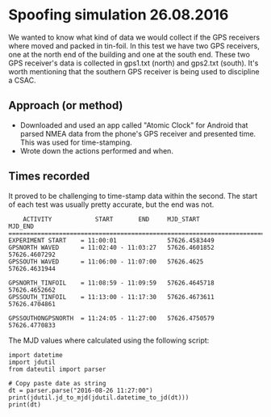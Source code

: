 # Spoofing simulation 26.08.2016
We wanted to know what kind of data we would collect if the GPS receivers where moved and packed in tin-foil. In this test we have two GPS receivers, one at the north end of the building and one at the south end. These two GPS receiver's data is collected in gps1.txt (north) and gps2.txt (south). It's worth mentioning that the southern GPS receiver is being used to discipline a CSAC. 

## Approach (or method)
- Downloaded and used an app called "Atomic Clock" for Android that parsed NMEA data from the phone's GPS receiver and presented time. This was used for time-stamping.
- Wrote down the actions performed and when.

## Times recorded
It proved to be challenging to time-stamp data within the second. The start of each test was usually pretty accurate, but the end was not.

		ACTIVITY			START 		END 	MJD_START			MJD_END
	==========================================================================
	EXPERIMENT START	= 11:00:01				57626.4583449	
	GPSNORTH WAVED		= 11:02:40 - 11:03:27	57626.4601852	57626.4607292
	GPSSOUTH WAVED		= 11:06:00 - 11:07:00	57626.4625		57626.4631944

	GPSNORTH_TINFOIL	= 11:08:59 - 11:09:59	57626.4645718	57626.4652662
	GPSSOUTH_TINFOIL	= 11:13:00 - 11:17:30   57626.4673611	57626.4704861

	GPSSOUTHONGPSNORTH	= 11:24:05 - 11:27:00	57626.4750579	57626.4770833

The MJD values where calculated using the following script:

	import datetime
	import jdutil
	from dateutil import parser

	# Copy paste date as string
	dt = parser.parse("2016-08-26 11:27:00")
	print(jdutil.jd_to_mjd(jdutil.datetime_to_jd(dt))) 
	print(dt)

